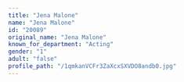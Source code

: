 ```yaml
---
title: "Jena Malone"
name: "Jena Malone"
id: "20089"
original_name: "Jena Malone"
known_for_department: "Acting"
gender: "1"
adult: "false"
profile_path: "/1qmkanVCFr3ZaXcxSXVDO8andb0.jpg"
---
```

